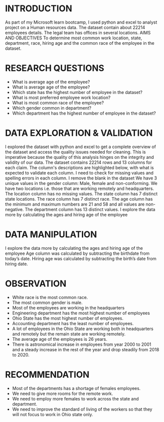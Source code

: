 # INTRODUCTION
As part of my Microsoft learn bootcamp, I used python and excel to analyst project on a Human resources data. The dataset contain about 22214 employees details. The legal team has offices in several locations.
AIMS AND OBJECTIVES
To determine most common work location, state, department, race, hiring age and the common race of the employee in the dataset.

# RESEARCH QUESTIONS

* What is average age of the employee?
* What is average age of the employee?
* Which state has the highest number of employee in the dataset?
* What is most preferred employee work location?
* What is most common race of the employee?
* Which gender common in department?
* Which department has the highest number of employee in the dataset?

# DATA EXPLORATION & VALIDATION

I explored the dataset with python and excel to get a complete overview of the dataset and access the quality issues needed for cleaning. This is imperative because the quality of this analysis hinges on the integrity and validity of our data.
The dataset contains  22214 rows  and 13 columns for each claim. The column's descriptions are highlighted below, with what is expected to validate each column.
I need to check for missing values and spelling errors in each column.  I remove the blank in the dataset
We have 3 unique values in the gender column: Male, female and non-conforming.
We have two locations i.e. those that are working remotely and headquarters. The location column has no missing values.
The state column has 7 distinct state locations.
The race column has 7 distinct race.
The age column has the minimum and maximum numbers are 21 and 58 and all values are non-negative.
The department column has 13 distinct values.
I explore the data more by calculating the ages and hiring age of the employee


# DATA MANIPULATION
I explore the data more by calculating the ages and hiring age of the employee
Age column was calculated by subtracting the birthdate from today’s date.
Hiring age was calculated by subtracting the birth’s date from hiring date.




# OBSERVATION

* White race is the most common race.
* The most common gender is male.
* Most of the employees are working in the headquarters
* Engineering department has the most highest number of employees
* Ohio State has the most highest number of employees.
* Accounting department has the least number of employees.
* A lot of employees in the Ohio State are working both in headquarters and remotely but the remain state are working remotely.
* The average age of the employees is 26 years.
* There is astronomical increase in employees from year 2000 to 2001 and a steady increase in the rest of the year and drop steadily from 2018 to 2020.

# RECOMMENDATION

* Most of the departments has a shortage of females employees.
* We need to give more rooms for the remote work.
* We need to employ more females to work across the state and department.
* We need to improve the standard of living of the workers so that they will not focus to work in Ohio state only.



